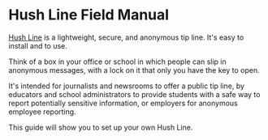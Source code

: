 # Hush Line Field Manual

[Hush Line](https://hushline.app/) is a lightweight, secure, and anonymous tip line. It's easy to install and to use.

Think of a box in your office or school in which people can slip in anonymous messages, with a lock on it that only you have the key to open.

It's intended for journalists and newsrooms to offer a public tip line, by educators and school administrators to provide students with a safe way to report potentially sensitive information, or employers for anonymous employee reporting.

This guide will show you to set up your own Hush Line. 
